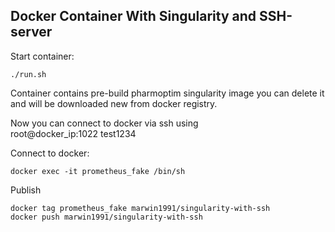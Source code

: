 Docker Container With Singularity and SSH-server
------------------------------------------------

Start container: 
```
./run.sh
``` 

Container contains pre-build pharmoptim singularity image
you can delete it and will be downloaded new from docker registry.

Now you can connect to docker via ssh using \
root@docker_ip:1022 test1234

Connect to docker: 
```
docker exec -it prometheus_fake /bin/sh
```

Publish
```
docker tag prometheus_fake marwin1991/singularity-with-ssh
docker push marwin1991/singularity-with-ssh
```